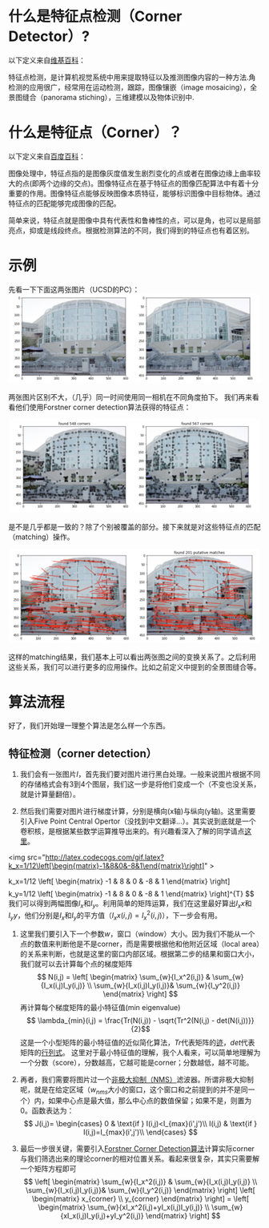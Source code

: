 # 什么是特征点检测（Corner Detector）?
以下定义来自[维基百科](https://zh.wikipedia.org/wiki/%E8%A7%92%E6%A3%80%E6%B5%8B)：

特征点检测，是计算机视觉系统中用来提取特征以及推测图像内容的一种方法.角检测的应用很广，经常用在运动检测，跟踪，图像镶嵌（image mosaicing），全景图缝合（panorama stiching），三维建模以及物体识别中.

# 什么是特征点（Corner）？
以下定义来自[百度百科](https://baike.baidu.com/item/%E7%89%B9%E5%BE%81%E7%82%B9)：

图像处理中，特征点指的是图像灰度值发生剧烈变化的点或者在图像边缘上曲率较大的点(即两个边缘的交点)。图像特征点在基于特征点的图像匹配算法中有着十分重要的作用。图像特征点能够反映图像本质特征，能够标识图像中目标物体。通过特征点的匹配能够完成图像的匹配。

简单来说，特征点就是图像中具有代表性和鲁棒性的点，可以是角，也可以是局部亮点，抑或是线段终点。根据检测算法的不同，我们得到的特征点也有着区别。

# 示例
先看一下下面这两张图片（UCSD的PC）：
![original](images/original.png)

两张图片区别不大，（几乎）同一时间使用同一相机在不同角度拍下。 我们再来看看他们使用Forstner corner detection算法获得的特征点：

![corner](images/corner_detection.png)

是不是几乎都是一致的？除了个别被覆盖的部分。接下来就是对这些特征点的匹配（matching）操作。

![matching](images/corner_matching.png)

这样的matching结果，我们基本上可以看出两张图之间的变换关系了。之后利用这些关系，我们可以进行更多的应用操作。比如之前定义中提到的全景图缝合等。

# 算法流程

好了，我们开始理一理整个算法是怎么样一个东西。

## 特征检测（corner detection）
1. 我们会有一张图片$I$，首先我们要对图片进行黑白处理。一般来说图片根据不同的存储格式会有3到4个图层，我们这一步是将他们变成一个（不变也没关系，就是计算量翻倍）。

1. 然后我们需要对图片进行梯度计算，分别是横向(x轴)与纵向(y轴)。这里需要引入Five Point Central Opertor（没找到中文翻译...）。其实说到底就是一个卷积核，是根据某些数学运算推导出来的。有兴趣看深入了解的同学请点[这里](https://en.wikipedia.org/wiki/Five-point_stencil)。

<img src="http://latex.codecogs.com/gif.latex?k_x=1/12\left[\begin{matrix}-1&8&0&-8&1\end{matrix}\right]" \>

  k_x=1/12
  \left[
  \begin{matrix}
   -1 & 8 & 0 & -8 & 1
  \end{matrix}
  \right]
$$
$$
  k_y=1/12
  \left[
  \begin{matrix}
   -1 & 8 & 0 & -8 & 1
  \end{matrix}
  \right]^{T}
$$
我们可以得到两幅图像$I_x$和$I_y$。利用简单的矩阵运算，我们在这里最好算出$I_xx$和$I_yy$，他们分别是$I_x$和$I_y$的平方值（$I_xx(i,j) = I_{x}^{2}(i,j)$），下一步会有用。

1. 这里我们要引入下一个参数$w$，窗口（window）大小。因为我们不能从一个点的数值来判断他是不是corner，而是需要根据他和他附近区域（local area）的关系来判断，也就是这里的窗口内部区域。根据第二步的结果和窗口大小，我们就可以去计算每个点的梯度矩阵
$$
N(i,j) = 
\left[
 \begin{matrix}
   \sum_{w}{I_x^2(i,j)} & \sum_{w}{I_x(i,j)I_y(i,j)} \\
   \sum_{w}{I_x(i,j)I_y(i,j)}& \sum_{w}{I_y^2(i,j)}
  \end{matrix}
 \right] 
$$
再计算每个梯度矩阵的最小特征值(min eigenvalue)
$$ \lambda_{min}(i,j) = \frac{Tr(N(i,j)) - \sqrt{Tr^2(N(i,j) - det(N(i,j))}}{2}$$
这是一个小型矩阵的最小特征值的近似简化算法，$Tr$代表矩阵的[迹](https://baike.baidu.com/item/%E7%9F%A9%E9%98%B5%E7%9A%84%E8%BF%B9)，$det$代表矩阵的[行列式](https://baike.baidu.com/item/%E8%A1%8C%E5%88%97%E5%BC%8F)。
这里对于最小特征值的理解，我个人看来，可以简单地理解为一个分数（score），分数越高，它越可能是corner；分数越低，越不可能。

1. 再者，我们需要将图片过一个[非极大抑制（NMS）](https://baike.baidu.com/item/%E9%9D%9E%E6%9E%81%E5%A4%A7%E5%80%BC%E6%8A%91%E5%88%B6/22768283)滤波器。所谓非极大抑制呢，就是在给定区域（$w_{nms}$大小的窗口，这个窗口和之前提到的并不是同一个）内，如果中心点是最大值，那么中心点的数值保留；如果不是，则置为0。函数表达为：
$$
 J(i,j)=
 \begin{cases} 
 0 & \text{if } I(i,j)<I_{max}(i',j')\\
 I(i,j) & \text{if } I(i,j)=I_{max}(i',j')\\
 \end{cases}
$$

1. 最后一步很关键，需要引入[Forstner Corner Detection算法](https://en.wikipedia.org/wiki/Corner_detection#The_F%C3%B6rstner_corner_detector)计算实际corner与我们筛选出来的理论corner的相对位置关系。看起来很复杂，其实只需要解一个矩阵方程即可
$$
\left[
 \begin{matrix}
   \sum_{w}{I_x^2(i,j)} & \sum_{w}{I_x(i,j)I_y(i,j)} \\
   \sum_{w}{I_x(i,j)I_y(i,j)}& \sum_{w}{I_y^2(i,j)}
  \end{matrix}
 \right] 
 \left[
 \begin{matrix}
   x_{corner} \\
   y_{corner}
  \end{matrix}
 \right] 
 =
 \left[
 \begin{matrix}
   \sum_{w}{xI_x^2(i,j)+yI_x(i,j)I_y(i,j)} \\
   \sum_{w}{xI_x(i,j)I_y(i,j)+yI_y^2(i,j)}
  \end{matrix}
 \right] 
$$











